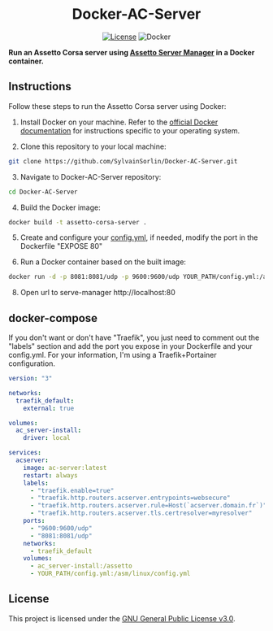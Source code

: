 <h1 align="center">Docker-AC-Server</h1>

<p align="center">
  <a href="https://www.gnu.org/licenses/gpl-3.0.en.html"><img src="https://img.shields.io/badge/License-GPLv3-blue.svg" alt="License"></a>
  <img src="https://img.shields.io/badge/Docker-%231572B6.svg?&style=flat-square&logo=docker&logoColor=white" alt="Docker">
</p>

**Run an Assetto Corsa server using [Assetto Server Manager](https://github.com/JustaPenguin/assetto-server-manager) in a Docker container.**

## Instructions

Follow these steps to run the Assetto Corsa server using Docker:

1. Install Docker on your machine. Refer to the [official Docker documentation](https://docs.docker.com/get-docker/) for instructions specific to your operating system.

2. Clone this repository to your local machine:
```bash
git clone https://github.com/SylvainSorlin/Docker-AC-Server.git
```

3. Navigate to Docker-AC-Server repository:
```bash
cd Docker-AC-Server
```

4. Build the Docker image:
```bash
docker build -t assetto-corsa-server .
```

5. Create and configure your [config.yml](https://github.com/JustaPenguin/assetto-server-manager/blob/master/cmd/server-manager/config.example.yml), if needed, modify the port in the Dockerfile "EXPOSE 80"

7. Run a Docker container based on the built image:
```bash
docker run -d -p 8081:8081/udp -p 9600:9600/udp YOUR_PATH/config.yml:/asm/linux/config.yml assetto-corsa-server
```
8. Open url to serve-manager
http://localhost:80

## docker-compose
If you don't want or don't have "Traefik", you just need to comment out the "labels" section and add the port you expose in your Dockerfile and your config.yml. 
For your information, I'm using a Traefik+Portainer configuration.

```yaml
version: "3"

networks:
  traefik_default:
    external: true

volumes:
  ac_server-install:
    driver: local

services:
  acserver:
    image: ac-server:latest
    restart: always
    labels:
      - "traefik.enable=true"
      - "traefik.http.routers.acserver.entrypoints=websecure"
      - "traefik.http.routers.acserver.rule=Host(`acserver.domain.fr`)"
      - "traefik.http.routers.acserver.tls.certresolver=myresolver"
    ports:
      - "9600:9600/udp"
      - "8081:8081/udp"
    networks:
      - traefik_default
    volumes: 
      - ac_server-install:/assetto
      - YOUR_PATH/config.yml:/asm/linux/config.yml
```

## License
This project is licensed under the [GNU General Public License v3.0](https://www.gnu.org/licenses/gpl-3.0.en.html).
